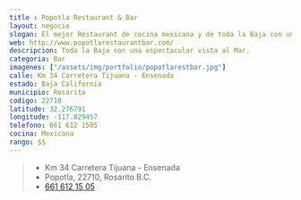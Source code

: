 ```yaml
---
title : Popotla Restaurant & Bar
layout: negocio
slogan: El mejor Restaurant de cocina mexicana y de toda la Baja con una espectacular vista al Mar.
web: http://www.popotlarestaurantbar.com/
descripcion: Toda la Baja con una espectacular vista al Mar.
categoria: Bar
imagenes: ["/assets/img/portfolio/popotlarestbar.jpg"]
calle: Km 34 Carretera Tijuana - Ensenada
estado: Baja California
municipio: Rosarito
codigo: 22710
latitude: 32.276791
longitude: -117.029457
telefono: 661 612 1505
cocina: Mexicana
rango: $$
---
```


>* Km 34 Carretera Tijuana - Ensenada
>* Popotla, 22710, Rosarito B.C.
>* <a href="tel:+526616121505">661 612 15 05</a>

